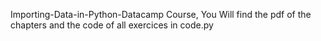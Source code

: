 Importing-Data-in-Python-Datacamp Course, 
 You Will find the pdf of the chapters and the code of all exercices in code.py
